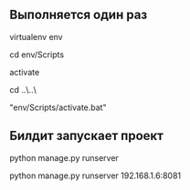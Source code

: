 <h2>Выполняется один раз</h2>
<p>virtualenv env</p>
<p>cd env/Scripts</p>
<p>activate</p>
<p>cd ..\..\</p>
<p>"env/Scripts/activate.bat"</p>
<h2>Билдит запускает проект</h2>
<p>python manage.py runserver</p>
<p>python manage.py runserver 192.168.1.6:8081</p>


